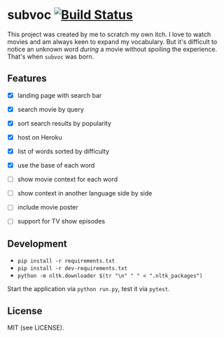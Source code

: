 subvoc [![Build Status](https://secure.travis-ci.org/stephanos/subvoc.png)](https://travis-ci.org/stephanos/subvoc)
======

This project was created by me to scratch my own itch. I love to watch movies and am always keen to expand my vocabulary. But it's difficult to notice an unknown word *during* a movie without spoiling the experience. That's when `subvoc` was born.


## Features

 - [x] landing page with search bar
 - [x] search movie by query
 - [x] sort search results by popularity
 - [x] host on Heroku
 - [x] list of words sorted by difficulty
 - [x] use the base of each word
 - [ ] show movie context for each word
 - [ ] show context in another language side by side
 - [ ] include movie poster
 - [ ] support for TV show episodes


## Development

 - `pip install -r requirements.txt`
 - `pip install -r dev-requirements.txt`
 - `python -m nltk.downloader $(tr "\n" " " < ".nltk_packages")`

Start the application via `python run.py`, test it via `pytest`.


## License
MIT (see LICENSE).
